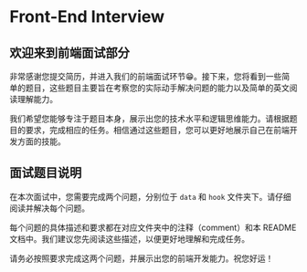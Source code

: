 # Front-End Interview

## 欢迎来到前端面试部分

非常感谢您提交简历，并进入我们的前端面试环节😁。接下来，您将看到一些简单的题目，这些题目主要旨在考察您的实际动手解决问题的能力以及简单的英文阅读理解能力。

我们希望您能够专注于题目本身，展示出您的技术水平和逻辑思维能力。请根据题目的要求，完成相应的任务。相信通过这些题目，您可以更好地展示自己在前端开发方面的技能。

## 面试题目说明

在本次面试中，您需要完成两个问题，分别位于 `data` 和 `hook` 文件夹下。请仔细阅读并解决每个问题。

每个问题的具体描述和要求都在对应文件夹中的注释（comment）和本 README 文档中。我们建议您先阅读这些描述，以便更好地理解和完成任务。

请务必按照要求完成这两个问题，并展示出您的前端开发能力。祝您好运！
